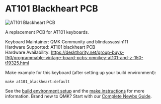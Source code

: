 # AT101 Blackheart PCB

![AT101 Blackheart PCB](https://deskthority.net/resources/image/48571)

A replacement PCB for AT101 keyboards.

Keyboard Maintainer: QMK Community and blindassassin111  
Hardware Supported: AT101 blackheart PCB  
Hardware Availability: https://deskthority.net/group-buys-f50/programmable-vintage-board-pcbs-omnikey-at101-and-z-150-t19325.html

Make example for this keyboard (after setting up your build environment):

    make at101_blackheart:default

See the [build environment setup](https://docs.qmk.fm/#/getting_started_build_tools) and the [make instructions](https://docs.qmk.fm/#/getting_started_make_guide) for more information. Brand new to QMK? Start with our [Complete Newbs Guide](https://docs.qmk.fm/#/newbs).
